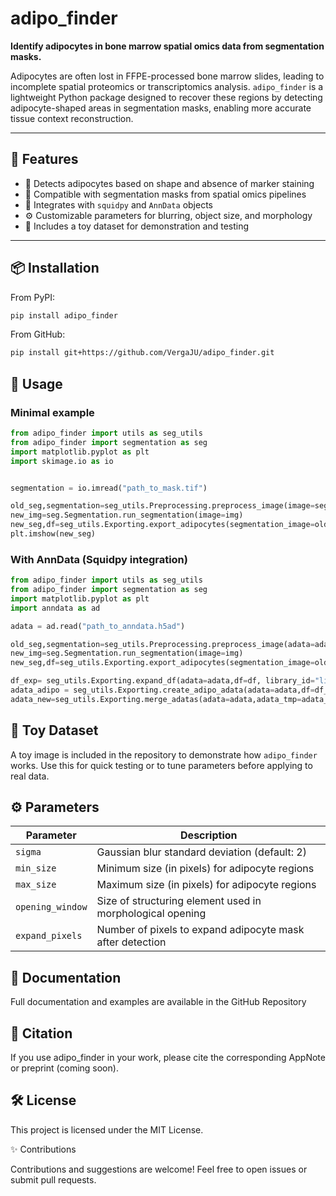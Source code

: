 # adipo_finder

**Identify adipocytes in bone marrow spatial omics data from segmentation masks.**

Adipocytes are often lost in FFPE-processed bone marrow slides, leading to incomplete spatial proteomics or transcriptomics analysis. `adipo_finder` is a lightweight Python package designed to recover these regions by detecting adipocyte-shaped areas in segmentation masks, enabling more accurate tissue context reconstruction.

---

## 🚀 Features

- 🔬 Detects adipocytes based on shape and absence of marker staining
- 🧠 Compatible with segmentation masks from spatial omics pipelines
- 🧩 Integrates with `squidpy` and `AnnData` objects
- ⚙️ Customizable parameters for blurring, object size, and morphology
- 🧪 Includes a toy dataset for demonstration and testing

---

## 📦 Installation

From PyPI:

```bash
pip install adipo_finder
```

From GitHub:

```bash
pip install git+https://github.com/VergaJU/adipo_finder.git

```

## 🧰 Usage

### Minimal example

```python
from adipo_finder import utils as seg_utils
from adipo_finder import segmentation as seg
import matplotlib.pyplot as plt
import skimage.io as io


segmentation = io.imread("path_to_mask.tif")

old_seg,segmentation=seg_utils.Preprocessing.preprocess_image(image=segmentation)
new_img=seg.Segmentation.run_segmentation(image=img)
new_seg,df=seg_utils.Exporting.export_adipocytes(segmentation_image=old_seg,new_segmentation=new_img)
plt.imshow(new_seg)
```

### With AnnData (Squidpy integration)

```python
from adipo_finder import utils as seg_utils
from adipo_finder import segmentation as seg
import matplotlib.pyplot as plt
import anndata as ad

adata = ad.read("path_to_anndata.h5ad")

old_seg,segmentation=seg_utils.Preprocessing.preprocess_image(adata=adata, library_id="library_identifier")
new_img=seg.Segmentation.run_segmentation(image=img)
new_seg,df=seg_utils.Exporting.export_adipocytes(segmentation_image=old_seg,new_segmentation=new_img)

df_exp= seg_utils.Exporting.expand_df(adata=adata,df=df, library_id="library_identifier")
adata_adipo = seg_utils.Exporting.create_adipo_adata(adata=adata,df=df_exp) 
adata_new=seg_utils.Exporting.merge_adatas(adata=adata,adata_tmp=adata_adipo,new_segmentation=new_seg,library_id="library_identifier")
```


## 📂 Toy Dataset

A toy image is included in the repository to demonstrate how `adipo_finder` works. Use this for quick testing or to tune parameters before applying to real data.


## ⚙️ Parameters


| Parameter        | Description                                               |
| ---------------- | --------------------------------------------------------- |
| `sigma`          | Gaussian blur standard deviation (default: 2)             |
| `min_size`       | Minimum size (in pixels) for adipocyte regions            |
| `max_size`       | Maximum size (in pixels) for adipocyte regions            |
| `opening_window` | Size of structuring element used in morphological opening |
| `expand_pixels`  | Number of pixels to expand adipocyte mask after detection |


## 📖 Documentation

Full documentation and examples are available in the GitHub Repository


## 🧪 Citation

If you use adipo_finder in your work, please cite the corresponding AppNote or preprint (coming soon).


## 🛠️ License

This project is licensed under the MIT License.


✨ Contributions

Contributions and suggestions are welcome! Feel free to open issues or submit pull requests.